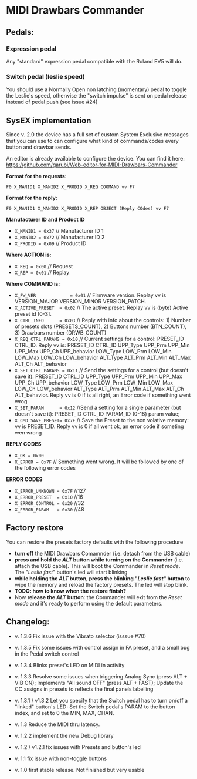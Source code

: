 # MIDI Drawbars Commander

## Pedals:
### Expression pedal
Any "standard" expression pedal compatible with the Roland EV5 will do.

### Switch pedal (leslie speed)
You should use a Normally Open non latching (momentary) pedal to toggle the Leslie's speed, otherwise the "switch impulse" is sent on pedal release instead of pedal push (see issue #24)

## SysEX implementation
Since v. 2.0 the device has a full set of custom System Exclusive messages that you can use to can configure what kind of commands/codes every button and drawbar sends.

An editor is already available to configure the device. You can find it here: https://github.com/garubi/Web-editor-for-MIDI-Drawbars-Commander

**Format for the requests:**

`F0 X_MANID1 X_MANID2 X_PRODID X_REQ COOMAND vv F7`

**Format for the reply:**

`F0 X_MANID1 X_MANID2 X_PRODID X_REP OBJECT (Reply COdes) vv F7`

**Manufacturer ID and Product ID**

* `X_MANID1 = 0x37` // Manufacturer ID 1
* `X_MANID2 = 0x72` // Manufacturer ID 2
* `X_PRODID = 0x09` // Product ID

**Where ACTION is:**
* `X_REQ = 0x00` // Request
* `X_REP = 0x01` // Replay

**Where COMMAND is:**
* `X_FW_VER 			= 0x01`
// Firmware version. Replay vv is VERSION_MAJOR VERSION_MINOR VERSION_PATCH.
* `X_ACTIVE_PRESET 	= 0x02` // The active preset. Replay vv is (byte) Active preset id [0-3].
* `X_CTRL_INFO 		= 0x03` // Reply with info about the controls: 1) Number of presets slots (PRESETS_COUNT), 2) Buttons number (BTN_COUNT), 3) Drawbars number (DRWB_COUNT)
* `X_REQ_CTRL_PARAMS = 0x10` // Current settings for a control: PRESET_ID CTRL_ID. Reply vv is: PRESET_ID CTRL_ID UPP_Type UPP_Prm UPP_Min UPP_Max UPP_Ch UPP_behavior LOW_Type LOW_Prm LOW_Min LOW_Max LOW_Ch LOW_behavior ALT_Type ALT_Prm ALT_Min ALT_Max ALT_Ch ALT_behavior
* `X_SET_CTRL_PARAMS = 0x11` // Send the settings for a control (but doesn't save it): PRESET_ID CTRL_ID UPP_Type UPP_Prm UPP_Min UPP_Max UPP_Ch UPP_behavior LOW_Type LOW_Prm LOW_Min LOW_Max LOW_Ch LOW_behavior ALT_Type ALT_Prm ALT_Min ALT_Max ALT_Ch ALT_behavior. Reply vv is 0 if is all right, an Error code if something went wrog
* `X_SET_PARAM 		= 0x12` //Send a setting for a single parameter (but doesn't save it): PRESET_ID CTRL_ID PARAM_ID (0-18) param value;
* `X_CMD_SAVE_PRESET= 0x7F` // Save the Preset to the non volative memory: vv is PRESET_ID. Reply vv is 0 if all went ok, an error code if someting wen wrong

**REPLY CODES**
* `X_OK = 0x00`
* `X_ERROR = 0x7F` // Something went wrong. It will be followed by one of the following error codes

**ERROR CODES**
* `X_ERROR_UNKNOWN = 0x7F` //127
* `X_ERROR_PRESET  = 0x10` //16
* `X_ERROR_CONTROL = 0x20` //32
* `X_ERROR_PARAM   = 0x30` //48

## Factory restore
You can restore the presets factory defaults with the following procedure
- **turn off** the MIDI Drawbars Comamnder (i.e. detach from the USB cable)
- **press and hold the *ALT* button while turning on the Commander** (i.e. attach the USB cable). This will boot the Commander in *Reset mode*. The "*Leslie fast*" button's led will start blinking
- **while holding the *ALT* button, press the blinking "*Leslie fast*" button** to wipe the memory and reload the factory presets. The led will stop blink.
- **TODO: how to know when the restore finish?**
- Now **release the *ALT* button**: the Commander will exit from the *Reset mode* and it's ready to perform using the default parameters.

## Changelog:
- v. 1.3.6 Fix issue with the Vibrato selector (isssue #70)

- v. 1.3.5 Fix some issues with control assign in FA preset, and a small bug in the Pedal switch control

- v. 1.3.4 Blinks preset's LED on MIDI in activity

- v. 1.3.3 Resolve some issues when triggering Analog Sync (press ALT + VIB ON); Implements "All sound OFF" (press ALT + FAST); Update the CC assigns in presets to reflects the final panels labelling

- v. 1.3.1 / v1.3.2 Let you specify that the Switch pedal has to turn on/off a "linked" button's LED: Set the Switch pedal's PARAM to the button index, and set to 0 the MIN, MAX, CHAN.

- v. 1.3 Reduce the MIDI thru latency.

- v. 1.2.2 implement the new Debug library

- v. 1.2 / v1.2.1 fix issues with Presets and button's led

- v. 1.1 fix issue with non-toggle buttons

- v. 1.0 first stable release. Not finished but very usable
